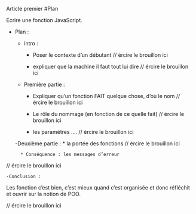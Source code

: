 Article premier
#Plan

Écrire une fonction JavaScript.


- Plan :
	- intro :
		* Poser le contexte d’un débutant
// ércire le brouillon ici

		* expliquer que la machine il faut tout lui dire
// ércire le brouillon ici

	- Première partie :

		* Expliquer qu’un fonction FAIT quelque chose, d’où le nom
// ércire le brouillon ici

		* Le rôle du nommage (en fonction de ce quelle fait)
// ércire le brouillon ici

		* les paramètres ….
// ércire le brouillon ici


	-Deuxième partie :
		* la portée des fonctions
// ércire le brouillon ici

		* Conséquence : les messages d’erreur
// ércire le brouillon ici

	-Conclusion :
Les fonction c’est bien, c’est mieux quand c’est organisée et donc réfléchit et ouvrir sur la notion de POO.

// ércire le brouillon ici



